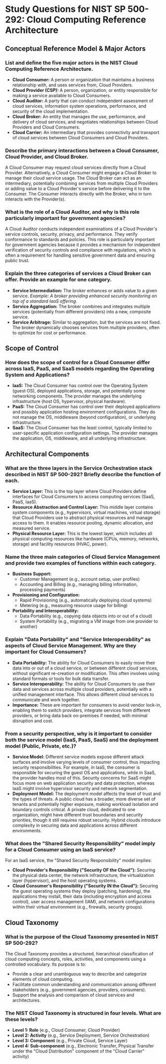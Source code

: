 # Study Questions for NIST SP 500-292: Cloud Computing Reference Architecture

## Conceptual Reference Model & Major Actors

### List and define the five major actors in the NIST Cloud Computing Reference Architecture.
* **Cloud Consumer:** A person or organization that maintains a business relationship with, and uses services from, Cloud Providers.
* **Cloud Provider (CSP):** A person, organization, or entity responsible for making a service available to Cloud Consumers.
* **Cloud Auditor:** A party that can conduct independent assessment of cloud services, information system operations, performance, and security of the cloud implementation.
* **Cloud Broker:** An entity that manages the use, performance, and delivery of cloud services, and negotiates relationships between Cloud Providers and Cloud Consumers.
* **Cloud Carrier:** An intermediary that provides connectivity and transport of cloud services between Cloud Consumers and Cloud Providers.

### Describe the primary interactions between a Cloud Consumer, Cloud Provider, and Cloud Broker.
A Cloud Consumer may request cloud services directly from a Cloud Provider. Alternatively, a Cloud Consumer might engage a Cloud Broker to manage their cloud service usage. The Cloud Broker can act as an intermediary, potentially combining services from multiple Cloud Providers or adding value to a Cloud Provider's service before delivering it to the Consumer. The Consumer interacts directly with the Broker, who in turn interacts with the Provider(s).

### What is the role of a Cloud Auditor, and why is this role particularly important for government agencies?
A Cloud Auditor conducts independent examinations of a Cloud Provider's service controls, security, privacy, and performance. They verify conformance to standards and policies. This role is particularly important for government agencies because it provides a mechanism for independent verification of security controls and compliance with regulations, which is often a requirement for handling sensitive government data and ensuring public trust.

### Explain the three categories of services a Cloud Broker can offer. Provide an example for one category.
* **Service Intermediation:** The broker enhances or adds value to a given service. *Example: A broker providing enhanced security monitoring on top of a standard IaaS offering.*
* **Service Aggregation:** The broker combines and integrates multiple services (potentially from different providers) into a new, composite service.
* **Service Arbitrage:** Similar to aggregation, but the services are not fixed. The broker dynamically chooses services from multiple providers, often to optimize for cost or performance.

## Scope of Control

### How does the scope of control for a Cloud Consumer differ across IaaS, PaaS, and SaaS models regarding the Operating System and Applications?
* **IaaS:** The Cloud Consumer has control over the Operating System (guest OS), deployed applications, storage, and potentially some networking components. The provider manages the underlying infrastructure (host OS, hypervisor, physical hardware).
* **PaaS:** The Cloud Consumer has control over their deployed applications and possibly application hosting environment configurations. They do not manage the OS, middleware (beyond configuration), or underlying infrastructure.
* **SaaS:** The Cloud Consumer has the least control, typically limited to user-specific application configuration settings. The provider manages the application, OS, middleware, and all underlying infrastructure.

## Architectural Components

### What are the three layers in the Service Orchestration stack described in NIST SP 500-292? Briefly describe the function of each.
* **Service Layer:** This is the top layer where Cloud Providers define interfaces for Cloud Consumers to access computing services (SaaS, PaaS, IaaS).
* **Resource Abstraction and Control Layer:** This middle layer contains system components (e.g., hypervisors, virtual machines, virtual storage) that Cloud Providers use to abstract physical resources and manage access to them. It enables resource pooling, dynamic allocation, and measured service.
* **Physical Resource Layer:** This is the lowest layer, which includes all physical computing resources like hardware (CPUs, memory, networks, storage) and facility resources (HVAC, power).

### Name the three main categories of Cloud Service Management and provide two examples of functions within each category.
* **Business Support:**
    * Customer Management (e.g., account setup, user profiles)
    * Accounting and Billing (e.g., managing billing information, processing payments)
* **Provisioning and Configuration:**
    * Rapid Provisioning (e.g., automatically deploying cloud systems)
    * Metering (e.g., measuring resource usage for billing)
* **Portability and Interoperability:**
    * Data Portability (e.g., copying data objects into or out of a cloud)
    * System Portability (e.g., migrating a VM image from one provider to another)

### Explain "Data Portability" and "Service Interoperability" as aspects of Cloud Service Management. Why are they important for Cloud Consumers?
* **Data Portability:** The ability for Cloud Consumers to easily move their data into or out of a cloud service, or between different cloud services, without significant re-creation or modification. This often involves using standard formats or tools for bulk data transfer.
* **Service Interoperability:** The ability for Cloud Consumers to use their data and services across multiple cloud providers, potentially with a unified management interface. This allows different cloud services to communicate and work together.
* **Importance:** These are important for consumers to avoid vendor lock-in, enabling them to switch providers, integrate services from different providers, or bring data back on-premises if needed, with minimal disruption and cost.

### From a security perspective, why is it important to consider both the service model (IaaS, PaaS, SaaS) and the deployment model (Public, Private, etc.)?
* **Service Model:** Different service models expose different attack surfaces and involve varying levels of consumer control, thus impacting security responsibilities. For example, in IaaS, the consumer is responsible for securing the guest OS and applications, while in SaaS, the provider handles most of this. Security concerns for SaaS might focus more on web application security and data protection, whereas IaaS might involve hypervisor security and network segmentation.
* **Deployment Model:** The deployment model affects the level of trust and the types of threats. A public cloud has a broader, more diverse set of tenants and potentially higher exposure, making workload isolation and boundary controls critical. A private cloud, dedicated to one organization, might have different trust boundaries and security priorities, though it still requires robust security. Hybrid clouds introduce complexity in securing data and applications across different environments.

### What does the "Shared Security Responsibility" model imply for a Cloud Consumer using an IaaS service?
For an IaaS service, the "Shared Security Responsibility" model implies:
* **Cloud Provider's Responsibility ("Security OF the Cloud"):** Securing the physical data center, the network infrastructure, the virtualization layer (hypervisor), and the host operating systems.
* **Cloud Consumer's Responsibility ("Security IN the Cloud"):** Securing the guest operating systems they deploy (patching, hardening), the applications they install, their data (including encryption and access control), user access management (IAM), and network configurations within their virtual environment (e.g., firewalls, security groups).

## Cloud Taxonomy

### What is the purpose of the Cloud Taxonomy presented in NIST SP 500-292?
The Cloud Taxonomy provides a structured, hierarchical classification of cloud computing concepts, roles, activities, and components using a controlled vocabulary. Its purpose is to:
* Provide a clear and unambiguous way to describe and categorize elements of cloud computing.
* Facilitate common understanding and communication among different stakeholders (e.g., government agencies, providers, consumers).
* Support the analysis and comparison of cloud services and architectures.

### The NIST Cloud Taxonomy is structured in four levels. What are these levels?
* **Level 1: Role** (e.g., Cloud Consumer, Cloud Provider)
* **Level 2: Activity** (e.g., Service Deployment, Service Orchestration)
* **Level 3: Component** (e.g., Private Cloud, Service Layer)
* **Level 4: Sub-component** (e.g., Electronic Transfer, Physical Transfer under the "Cloud Distribution" component of the "Cloud Carrier" activity)

